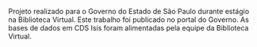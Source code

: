 Projeto realizado para o Governo do Estado de São Paulo durante estágio na Biblioteca Virtual. Este trabalho foi publicado no portal do Governo. 
As bases de dados em CDS Isis foram alimentadas pela equipe da Biblioteca Virtual.
